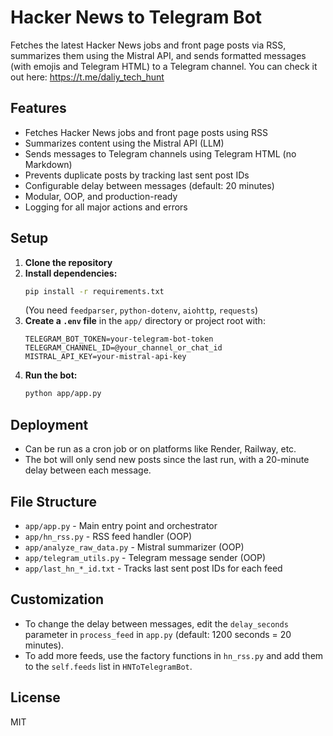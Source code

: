 # Hacker News to Telegram Bot

Fetches the latest Hacker News jobs and front page posts via RSS, summarizes them using the Mistral API, and sends formatted messages (with emojis and Telegram HTML) to a Telegram channel.
You can check it out here: https://t.me/daliy_tech_hunt

## Features
- Fetches Hacker News jobs and front page posts using RSS
- Summarizes content using the Mistral API (LLM)
- Sends messages to Telegram channels using Telegram HTML (no Markdown)
- Prevents duplicate posts by tracking last sent post IDs
- Configurable delay between messages (default: 20 minutes)
- Modular, OOP, and production-ready
- Logging for all major actions and errors

## Setup
1. **Clone the repository**
2. **Install dependencies:**
   ```bash
   pip install -r requirements.txt
   ```
   (You need `feedparser`, `python-dotenv`, `aiohttp`, `requests`)
3. **Create a `.env` file** in the `app/` directory or project root with:
   ```env
   TELEGRAM_BOT_TOKEN=your-telegram-bot-token
   TELEGRAM_CHANNEL_ID=@your_channel_or_chat_id
   MISTRAL_API_KEY=your-mistral-api-key
   ```
4. **Run the bot:**
   ```bash
   python app/app.py
   ```

## Deployment
- Can be run as a cron job or on platforms like Render, Railway, etc.
- The bot will only send new posts since the last run, with a 20-minute delay between each message.

## File Structure
- `app/app.py` - Main entry point and orchestrator
- `app/hn_rss.py` - RSS feed handler (OOP)
- `app/analyze_raw_data.py` - Mistral summarizer (OOP)
- `app/telegram_utils.py` - Telegram message sender (OOP)
- `app/last_hn_*_id.txt` - Tracks last sent post IDs for each feed

## Customization
- To change the delay between messages, edit the `delay_seconds` parameter in `process_feed` in `app.py` (default: 1200 seconds = 20 minutes).
- To add more feeds, use the factory functions in `hn_rss.py` and add them to the `self.feeds` list in `HNToTelegramBot`.

## License
MIT
